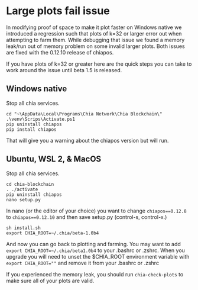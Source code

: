 # Large plots fail issue

In modifying proof of space to make it plot faster on Windows native we introduced a regression such that plots of k=32 or larger error out when attempting to farm them. While debugging that issue we found a memory leak/run out of memory problem on some invalid larger plots. Both issues are fixed with the 0.12.10 release of chiapos.

If you have plots of k=32 or greater here are the quick steps you can take to work around the issue until beta 1.5 is released.

## Windows native

Stop all chia services.
```
cd "~\AppData\Local\Programs\Chia Network\Chia Blockchain\"
.\venv\Scrips\Activate.ps1
pip uninstall chiapos
pip install chiapos
```
That will give you a warning about the chiapos version but will run.

## Ubuntu, WSL 2, & MacOS
Stop all chia services.
```
cd chia-blockchain
. ./activate
pip uninstall chiapos
nano setup.py
```
In nano (or the editor of your choice) you want to change `chiapos==0.12.8` to `chiapos==0.12.10` and then save setup.py (control-s, control-x.)
```
sh install.sh
export CHIA_ROOT=~/.chia/beta-1.0b4
```

And now you can go back to plotting and farming. You may want to add `export CHIA_ROOT=~/.chia/beta1.0b4` to your .bashrc or .zshrc. When you upgrade you will need to unset the $CHIA_ROOT environment variable with `export CHIA_ROOT=""` and remove it from your .bashrc or .zshrc

If you experienced the memory leak, you should run `chia-check-plots` to make sure all of your plots are valid.
